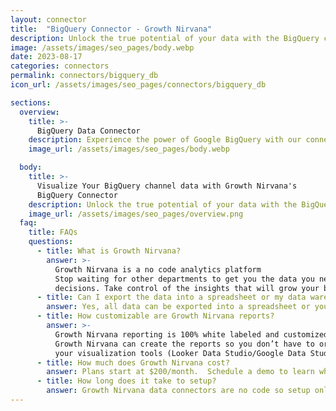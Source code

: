 ```yaml
---
layout: connector
title:  "BigQuery Connector - Growth Nirvana"
description: Unlock the true potential of your data with the BigQuery connector. Analyze, visualize, and share large datasets with ease, while benefiting from the speed and reliability of Google's world-class infrastructure.
image: /assets/images/seo_pages/body.webp
date: 2023-08-17
categories: connectors
permalink: connectors/bigquery_db
icon_url: /assets/images/seo_pages/connectors/bigquery_db

sections:
  overview:
    title: >-
      BigQuery Data Connector
    description: Experience the power of Google BigQuery with our connector. Seamlessly analyze massive datasets, gain valuable insights, and make data-driven decisions with ease. Leverage Google's infrastructure to process and query data at scale, unlocking the full potential of your business intelligence.
    image_url: /assets/images/seo_pages/body.webp

  body:
    title: >-
      Visualize Your BigQuery channel data with Growth Nirvana's
      BigQuery Connector
    description: Unlock the true potential of your data with the BigQuery connector. Analyze, visualize, and share large datasets with ease, while benefiting from the speed and reliability of Google's world-class infrastructure.
    image_url: /assets/images/seo_pages/overview.png
  faq:
    title: FAQs
    questions:
      - title: What is Growth Nirvana?
        answer: >-
          Growth Nirvana is a no code analytics platform 
          Stop waiting for other departments to get you the data you need to make critical business 
          decisions. Take control of the insights that will grow your business.
      - title: Can I export the data into a spreadsheet or my data warehouse?
        answer: Yes, all data can be exported into a spreadsheet or your data warehouse (Google BigQuery, AWS, Snowflake, Azure, etc)
      - title: How customizable are Growth Nirvana reports?
        answer: >-
          Growth Nirvana reporting is 100% white labeled and customized to your specifications.
          Growth Nirvana can create the reports so you don’t have to or you can connect
          your visualization tools (Looker Data Studio/Google Data Studio, Tableau, PowerBI, etc) to Growth Nirvana.
      - title: How much does Growth Nirvana cost?
        answer: Plans start at $200/month.  Schedule a demo to learn what plan is best for you.
      - title: How long does it take to setup?
        answer: Growth Nirvana data connectors are no code so setup only requires a few clicks.
---
```

